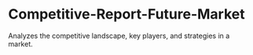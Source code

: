 # Competitive-Report-Future-Market
Analyzes the competitive landscape, key players, and strategies in a market.
